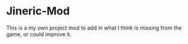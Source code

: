 # Jineric-Mod
This is a my own project mod to add in what I think is missing from the game, or could improve it.
